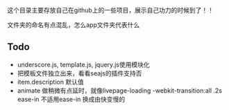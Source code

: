 这个目录主要存放自己在github上的一些项目，展示自己功力的时候到了！！

文件夹的命名有点混乱，怎么app文件夹代表什么


## Todo
- underscore.js, template.js, jquery.js使用模块化
- 把模板文件独立出来，看看seajs的插件支持否
- item.description 默认值
- animate 做稍微有点延时，就像livepage-loading -webkit-transition:all .2s ease-in 不适用ease-in 换成由快变慢的